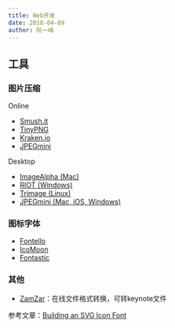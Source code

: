 ```yaml
---
title: Web开发
date: 2018-04-09
author: 阮一峰
---
```


## 工具

### 图片压缩

Online

- [Smush.it](http://www.smushit.com/)
- [TinyPNG](https://tinypng.com/)
- [Kraken.io](https://kraken.io/)
- [JPEGmini](http://www.jpegmini.com/)

Desktop

- [ImageAlpha (Mac)](http://pngmini.com/)
- [RIOT (Windows)](http://luci.criosweb.ro/riot/download/)
- [Trimage (Linux)](http://trimage.org/)
- [JPEGmini (Mac, iOS, Windows)](http://www.jpegmini.com/)

### 图标字体

- [Fontello](http://fontello.com/)
- [IcoMoon](https://icomoon.io/)
- [Fontastic](http://fontastic.me/)

### 其他

- [ZamZar](http://www.zamzar.com/)：在线文件格式转换，可转keynote文件

参考文章：[Building an SVG Icon Font](https://cdnify.com/blog/building-an-svg-icon-font/)
